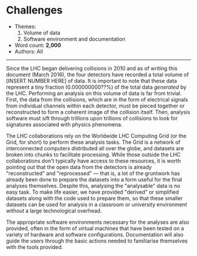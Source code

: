 # Challenges

- Themes:
    1. Volume of data
    2. Software environment and documentation
- Word count: **2,000**
- Authors: All

---

Since the LHC began delivering collisions in 2010 and as of writing this document (March 2016), the four detectors have recorded a total volume of [INSERT NUMBER HERE] of data. It is important to note that these data represent a tiny fraction (0.000000000??%) of the total data *generated* by the LHC. Performing an analysis on this volume of data is far from trivial. First, the data from the collisions, which are in the form of electrical signals from individual channels within each detector, must be pieced together or reconstructed to form a coherent image of the collision itself. Then, analysis software must sift through trillions upon trillions of collisions to look for signatures associated with physics phenomena.

The LHC collaborations rely on the Worldwide LHC Computing Grid (or the Grid, for short) to perform these analysis tasks. The Grid is a network of interconnected computers distributed all over the globe, and datasets are broken into chunks to facilitate processing. While those outside the LHC collaborations don't typically have access to these resources, it is worth pointing out that the open data from the detectors is already "reconstructed" and "reprocessed" &mdash; that is, a lot of the gruntwork has already been done to prepare the datasets into a form useful for the final analyses themselves. Despite this, analysing the "analysable" data is no easy task. To make life easier, we have provided "derived" or simplified datasets along with the code used to prepare them, so that these smaller datasets can be used for analysis in a classroom or university environment without a large technological overhead.

The appropriate software environments necessary for the analyses are also provided, often in the form of virtual machines that have been tested on a variety of hardware and software configurations. Documentation will also guide the users through the basic actions needed to familiarise themselves with the tools provided.